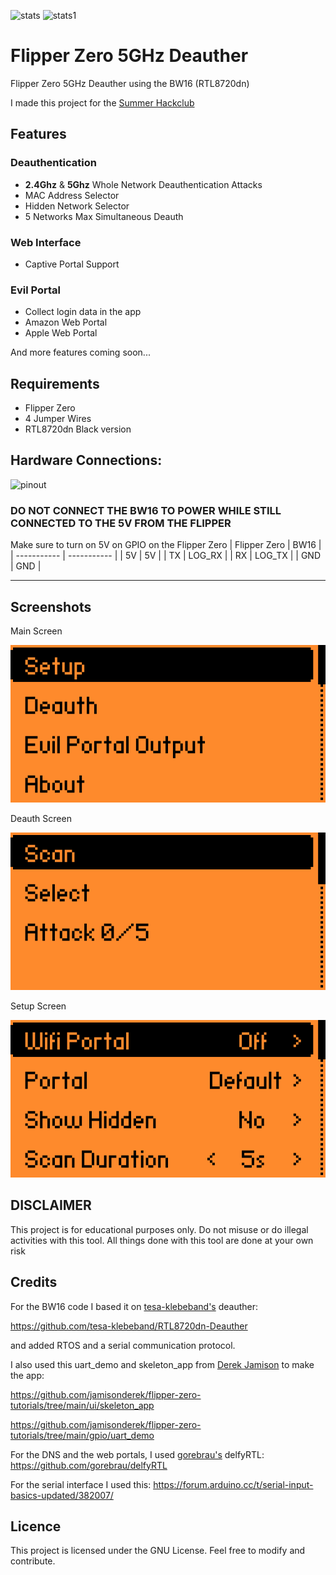 ![stats](https://hackatime-badge.hackclub.com/U092FFBRR0Q/flipperzero-bw16-deauther)
![stats1](https://hackatime-badge.hackclub.com/U092FFBRR0Q/RTL8720dn-DeautherWithRTOS)

# Flipper Zero 5GHz Deauther
Flipper Zero 5GHz Deauther using the BW16 (RTL8720dn)

I made this project for the [Summer Hackclub](https://summer.hack.club/bc1)


## Features
### Deauthentication
- **2.4Ghz** & **5Ghz** Whole Network Deauthentication Attacks
- MAC Address Selector
- Hidden Network Selector
- 5 Networks Max Simultaneous Deauth
### Web Interface
- Captive Portal Support
### Evil Portal
- Collect login data in the app
- Amazon Web Portal
- Apple Web Portal

And more features coming soon...

## Requirements

- Flipper Zero
- 4 Jumper Wires
- RTL8720dn Black version

## Hardware Connections:

![pinout](https://www.amebaiot.com/wp-content/uploads/2022/07/bw16_typec/P2.png)

### DO NOT CONNECT THE BW16 TO POWER WHILE STILL CONNECTED TO THE 5V FROM THE FLIPPER
Make sure to turn on 5V on GPIO on the Flipper Zero
| Flipper Zero | BW16 |
| ----------- | ----------- |
| 5V | 5V |
| TX | LOG_RX | 
| RX | LOG_TX | 
| GND | GND | 

---

## Screenshots

Main Screen

![main_screen](https://github.com/KinimodD/Flipper-Zero-5GHz-Deauther/blob/main/Screenshots/Main.png)

Deauth Screen

![deauth_screen](https://github.com/KinimodD/Flipper-Zero-5GHz-Deauther/blob/main/Screenshots/Deauth.png)

Setup Screen

![setup_screen](https://github.com/KinimodD/Flipper-Zero-5GHz-Deauther/blob/main/Screenshots/Setup.png)


## DISCLAIMER
This project is for educational purposes only. Do not misuse or do illegal activities with this tool. All things done with this tool are done at your own risk


## Credits
For the BW16 code I based it on [tesa-klebeband's](https://github.com/tesa-klebeband) deauther:

https://github.com/tesa-klebeband/RTL8720dn-Deauther

and added RTOS and a serial communication protocol.


I also used this uart_demo and skeleton_app from [Derek Jamison](https://github.com/jamisonderek) to make the app:

https://github.com/jamisonderek/flipper-zero-tutorials/tree/main/ui/skeleton_app

https://github.com/jamisonderek/flipper-zero-tutorials/tree/main/gpio/uart_demo

For the DNS and the web portals, I used [gorebrau's](https://github.com/gorebrau) delfyRTL:
https://github.com/gorebrau/delfyRTL

For the serial interface I used this:
https://forum.arduino.cc/t/serial-input-basics-updated/382007/

## Licence
This project is licensed under the GNU License. Feel free to modify and contribute.
